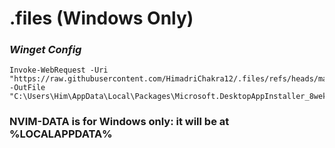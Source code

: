 # .files (Windows Only)

### *Winget Config*

    Invoke-WebRequest -Uri "https://raw.githubusercontent.com/HimadriChakra12/.files/refs/heads/main/winget/settings.json" -OutFile "C:\Users\Him\AppData\Local\Packages\Microsoft.DesktopAppInstaller_8wekyb3d8bbwe\LocalState\file.txt"

### NVIM-DATA is for Windows only: it will be at %LOCALAPPDATA%

